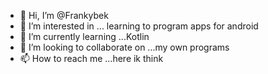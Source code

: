 - 👋 Hi, I’m @Frankybek
- 👀 I’m interested in ... learning to program apps for android
- 🌱 I’m currently learning ...Kotlin
- 💞️ I’m looking to collaborate on ...my own programs
- 📫 How to reach me ...here ik think

<!---
Frankybek/Frankybek is a ✨ special ✨ repository because its `README.md` (this file) appears on your GitHub profile.
You can click the Preview link to take a look at your changes.
--->
